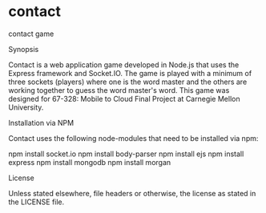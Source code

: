 # contact
contact game

Synopsis

Contact is a web application game developed in Node.js that uses the Express framework and Socket.IO. The game is played with a minimum of three sockets (players) where one is the word master and the others are working together to guess the word master's word. This game was designed for 67-328: Mobile to Cloud Final Project at Carnegie Mellon University.

Installation via NPM

Contact uses the following node-modules that need to be installed via npm:

npm install socket.io
npm install body-parser
npm install ejs
npm install express
npm install mongodb
npm install morgan

License

Unless stated elsewhere, file headers or otherwise, the license as stated in the LICENSE file.
